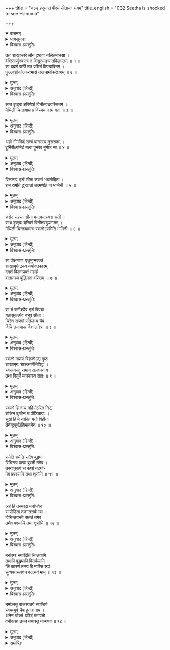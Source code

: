 +++
title = "०३२ हनुमन्तं वीक्ष्य सीतायाः भयम्"
title_english = "032 Seetha is shocked to see Hanuma"

+++
<details open><summary>वाचनम्</summary>
<div caption="श्रीराम-हरिसीताराममूर्ति-घनपाठिभ्यां वचनम्" class="audioEmbed" src="https://archive.org/download/Ramayana-recitation-Sriram-harisItArAmamUrti-Ghanapaati-v2/Kanda_5/Kanda_5_SK-032-Seetha_is_shocked_to_see_Hanuma.mp3"></div>
</details>

<details><summary>भागसूचना</summary>

32. सीताजीका तर्क-वितर्क
</details>

<details open><summary>विश्वास-प्रस्तुतिः</summary>

ततः शाखान्तरे लीनं दृष्ट्वा चलितमानसा ।  
वेष्टितार्जुनवस्त्रं तं विद्युत्सङ्घातपिङ्गलम् ॥ १ ॥  
सा ददर्श कपिं तत्र प्रश्रितं प्रियवादिनम् ।  
फुल्लाशोकोत्कराभासं तप्तचामीकरेक्षणम् ॥ २ ॥
</details>

<details><summary>मूलम्</summary>

ततः शाखान्तरे लीनं दृष्ट्वा चलितमानसा ।  
वेष्टितार्जुनवस्त्रं तं विद्युत्सङ्घातपिङ्गलम् ॥ १ ॥  
सा ददर्श कपिं तत्र प्रश्रितं प्रियवादिनम् ।  
फुल्लाशोकोत्कराभासं तप्तचामीकरेक्षणम् ॥ २ ॥
</details>

<details><summary>अनुवाद (हिन्दी)</summary>

तब शाखाके भीतर छिपे हुए, विद्युत्पुञ्जके समान अत्यन्त पिंगल वर्णवाले और श्वेत वस्त्रधारी हनुमान् जीपर उनकी दृष्टि पड़ी । फिर तो उनका चित्त चञ्चल हो उठा । उन्होंने देखा, फूले हुए अशोकके समान अरुण कान्तिसे प्रकाशित एक विनीत और प्रियवादी वानर डालियोंके बीचमें बैठा है । उसके नेत्र तपाये हुए सुवर्णके समान चमक रहे हैं ॥ १-२ ॥
</details>

<details open><summary>विश्वास-प्रस्तुतिः</summary>

साथ दृष्ट्वा हरिश्रेष्ठं विनीतवदवस्थितम् ।  
मैथिली चिन्तयामास विस्मयं परमं गता ॥ ३ ॥
</details>

<details><summary>मूलम्</summary>

साथ दृष्ट्वा हरिश्रेष्ठं विनीतवदवस्थितम् ।  
मैथिली चिन्तयामास विस्मयं परमं गता ॥ ३ ॥
</details>

<details><summary>अनुवाद (हिन्दी)</summary>

विनीतभावसे बैठे हुए वानरश्रेष्ठ हनुमान् जी को देखकर मिथिलेशकुमारीको बड़ा आश्चर्य हुआ । वे मन-ही-मन सोचने लगीं— ॥ ३ ॥
</details>

<details open><summary>विश्वास-प्रस्तुतिः</summary>

अहो भीममिदं सत्त्वं वानरस्य दुरासदम् ।  
दुर्निरीक्ष्यमिदं मत्वा पुनरेव मुमोह सा ॥ ४ ॥
</details>

<details><summary>मूलम्</summary>

अहो भीममिदं सत्त्वं वानरस्य दुरासदम् ।  
दुर्निरीक्ष्यमिदं मत्वा पुनरेव मुमोह सा ॥ ४ ॥
</details>

<details><summary>अनुवाद (हिन्दी)</summary>

‘अहो! वानरयोनिका यह जीव तो बड़ा ही भयंकर है । इसे पकड़ना बहुत ही कठिन है । इसकी ओर तो आँख उठाकर देखनेका भी साहस नहीं होता ।’ ऐसा विचारकर वे पुनः भयसे मूर्च्छित-सी हो गयीं ॥ ४ ॥
</details>

<details open><summary>विश्वास-प्रस्तुतिः</summary>

विललाप भृशं सीता करुणं भयमोहिता ।  
राम रामेति दुःखार्ता लक्ष्मणेति च भामिनी ॥ ५ ॥
</details>

<details><summary>मूलम्</summary>

विललाप भृशं सीता करुणं भयमोहिता ।  
राम रामेति दुःखार्ता लक्ष्मणेति च भामिनी ॥ ५ ॥
</details>

<details><summary>अनुवाद (हिन्दी)</summary>

भयसे मोहित हुई भामिनी सीता अत्यन्त करुणाजनक स्वरमें ‘हा राम! हा राम! हा लक्ष्मण!’ ऐसा कहकर दुःखसे आतुर हो अत्यन्त विलाप करने लगीं ॥ ५ ॥
</details>

<details open><summary>विश्वास-प्रस्तुतिः</summary>

रुरोद सहसा सीता मन्दमन्दस्वरा सती ।  
साथ दृष्ट्वा हरिवरं विनीतवदुपागतम् ।  
मैथिली चिन्तयामास स्वप्नोऽयमिति भामिनी ॥ ६ ॥
</details>

<details><summary>मूलम्</summary>

रुरोद सहसा सीता मन्दमन्दस्वरा सती ।  
साथ दृष्ट्वा हरिवरं विनीतवदुपागतम् ।  
मैथिली चिन्तयामास स्वप्नोऽयमिति भामिनी ॥ ६ ॥
</details>

<details><summary>अनुवाद (हिन्दी)</summary>

उस समय सीता मन्द स्वरमें सहसा रो पड़ीं । इतनेहीमें उन्होंने देखा, वह श्रेष्ठ वानर बड़ी विनयके साथ निकट आ बैठा है । तब भामिनी मिथिलेशकुमारीने सोचा—‘यह कोई स्वप्न तो नहीं है’ ॥ ६ ॥
</details>

<details open><summary>विश्वास-प्रस्तुतिः</summary>

सा वीक्षमाणा पृथुभुग्नवक्त्रं  
शाखामृगेन्द्रस्य यथोक्तकारम् ।  
ददर्श पिङ्गप्रवरं महार्हं  
वातात्मजं बुद्धिमतां वरिष्ठम् ॥ ७ ॥
</details>

<details><summary>मूलम्</summary>

सा वीक्षमाणा पृथुभुग्नवक्त्रं  
शाखामृगेन्द्रस्य यथोक्तकारम् ।  
ददर्श पिङ्गप्रवरं महार्हं  
वातात्मजं बुद्धिमतां वरिष्ठम् ॥ ७ ॥
</details>

<details><summary>अनुवाद (हिन्दी)</summary>

उधर दृष्टिपात करते हुए उन्होंने वानरराज सुग्रीवके आज्ञापालक विशाल और टेढ़े मुखवाले परम आदरणीय, बुद्धिमानोंमें श्रेष्ठ, वानरप्रवर पवनपुत्र हनुमान् जी को देखा ॥ ७ ॥
</details>

<details open><summary>विश्वास-प्रस्तुतिः</summary>

सा तं समीक्ष्यैव भृशं विपन्ना  
गतासुकल्पेव बभूव सीता ।  
चिरेण सञ्ज्ञां प्रतिलभ्य चैवं  
विचिन्तयामास विशालनेत्रा ॥ ८ ॥
</details>

<details><summary>मूलम्</summary>

सा तं समीक्ष्यैव भृशं विपन्ना  
गतासुकल्पेव बभूव सीता ।  
चिरेण सञ्ज्ञां प्रतिलभ्य चैवं  
विचिन्तयामास विशालनेत्रा ॥ ८ ॥
</details>

<details><summary>अनुवाद (हिन्दी)</summary>

उन्हें देखते ही सीताजी अत्यन्त व्यथित होकर ऐसी दशाको पहुँच गयीं, मानो उनके प्राण निकल गये हों । फिर बड़ी देरमें चेत होनेपर विशाललोचना विदेह-राजकुमारीने इस प्रकार विचार किया— ॥ ८ ॥
</details>

<details open><summary>विश्वास-प्रस्तुतिः</summary>

स्वप्नो मयायं विकृतोऽद्य दृष्टः  
शाखामृगः शास्त्रगणैर्निषिद्धः ।  
स्वस्त्यस्तु रामाय सलक्ष्मणाय  
तथा पितुर्मे जनकस्य राज्ञः ॥ ९ ॥
</details>

<details><summary>मूलम्</summary>

स्वप्नो मयायं विकृतोऽद्य दृष्टः  
शाखामृगः शास्त्रगणैर्निषिद्धः ।  
स्वस्त्यस्तु रामाय सलक्ष्मणाय  
तथा पितुर्मे जनकस्य राज्ञः ॥ ९ ॥
</details>

<details><summary>अनुवाद (हिन्दी)</summary>

‘आज मैंने यह बड़ा बुरा स्वप्न देखा है । सपनेमें वानरको देखना शास्त्रोंने निषिद्ध बताया है । मेरी भगवान् से प्रार्थना है कि श्रीराम, लक्ष्मण और मेरे पिता जनकका मंगल हो (उनपर इस दुःस्वप्नका प्रभाव न पड़े) ॥ ९ ॥
</details>

<details open><summary>विश्वास-प्रस्तुतिः</summary>

स्वप्नो हि नायं नहि मेऽस्ति निद्रा  
शोकेन दुःखेन च पीडितायाः ।  
सुखं हि मे नास्ति यतो विहीना  
तेनेन्दुपूर्णप्रतिमाननेन ॥ १० ॥
</details>

<details><summary>मूलम्</summary>

स्वप्नो हि नायं नहि मेऽस्ति निद्रा  
शोकेन दुःखेन च पीडितायाः ।  
सुखं हि मे नास्ति यतो विहीना  
तेनेन्दुपूर्णप्रतिमाननेन ॥ १० ॥
</details>

<details><summary>अनुवाद (हिन्दी)</summary>

‘परंतु यह स्वप्न तो हो नहीं सकता; क्योंकि शोक और दुःखसे पीड़ित रहनेके कारण मुझे कभी नींद आती ही नहीं है (नींद उसे आती है, जिसे सुख हो) । मुझे तो उन पूर्णचन्द्रके समान मुखवाले श्रीरघुनाथजीसे बिछुड़ जानेके कारण अब सुख सुलभ ही नहीं है ॥ १० ॥
</details>

<details open><summary>विश्वास-प्रस्तुतिः</summary>

रामेति रामेति सदैव बुद्ध्या  
विचिन्त्य वाचा ब्रुवती तमेव ।  
तस्यानुरूपं च कथां तदर्था-  
मेवं प्रपश्यामि तथा शृणोमि ॥ ११ ॥
</details>

<details><summary>मूलम्</summary>

रामेति रामेति सदैव बुद्ध्या  
विचिन्त्य वाचा ब्रुवती तमेव ।  
तस्यानुरूपं च कथां तदर्था-  
मेवं प्रपश्यामि तथा शृणोमि ॥ ११ ॥
</details>

<details><summary>अनुवाद (हिन्दी)</summary>

‘मैं बुद्धिसे सर्वदा ‘राम! राम!’ ऐसा चिन्तन करके वाणीद्वारा भी राम-नामका ही उच्चारण करती रहती हूँ; अतः उस विचारके अनुरूप वैसे ही अर्थवाली यह कथा देख और सुन रही हूँ ॥ ११ ॥
</details>

<details open><summary>विश्वास-प्रस्तुतिः</summary>

अहं हि तस्याद्य मनोभवेन  
सम्पीडिता तद‍्गतसर्वभावा ।  
विचिन्तयन्ती सततं तमेव  
तथैव पश्यामि तथा शृणोमि ॥ १२ ॥
</details>

<details><summary>मूलम्</summary>

अहं हि तस्याद्य मनोभवेन  
सम्पीडिता तद‍्गतसर्वभावा ।  
विचिन्तयन्ती सततं तमेव  
तथैव पश्यामि तथा शृणोमि ॥ १२ ॥
</details>

<details><summary>अनुवाद (हिन्दी)</summary>

‘मेरा हृदय सर्वदा श्रीरघुनाथमें ही लगा हुआ है; अतः श्रीराम-दर्शनकी लालसासे अत्यन्त पीड़ित हो सदा उन्हींका चिन्तन करती हुई उन्हींको देखती और उन्हींकी कथा सुनती हूँ ॥ १२ ॥
</details>

<details open><summary>विश्वास-प्रस्तुतिः</summary>

मनोरथः स्यादिति चिन्तयामि  
तथापि बुद्ध्यापि वितर्कयामि ।  
किं कारणं तस्य हि नास्ति रूपं  
सुव्यक्तरूपश्च वदत्ययं माम् ॥ १३ ॥
</details>

<details><summary>मूलम्</summary>

मनोरथः स्यादिति चिन्तयामि  
तथापि बुद्ध्यापि वितर्कयामि ।  
किं कारणं तस्य हि नास्ति रूपं  
सुव्यक्तरूपश्च वदत्ययं माम् ॥ १३ ॥
</details>

<details><summary>अनुवाद (हिन्दी)</summary>

‘सोचती हूँ कि सम्भव है यह मेरे मनकी ही कोई भावना हो तथापि बुद्धिसे भी तर्क-वितर्क करती हूँ कि यह जो कुछ दिखायी देता है, इसका क्या कारण है? मनोरथ या मनकी भावनाका कोई स्थूल रूप नहीं होता; परंतु इस वानरका रूप तो स्पष्ट दिखायी दे रहा है और यह मुझसे बातचीत भी करता है ॥ १३ ॥
</details>

<details open><summary>विश्वास-प्रस्तुतिः</summary>

नमोऽस्तु वाचस्पतये सवज्रिणे  
स्वयम्भुवे चैव हुताशनाय ।  
अनेन चोक्तं यदिदं ममाग्रतो  
वनौकसा तच्च तथास्तु नान्यथा ॥ १४ ॥
</details>

<details><summary>मूलम्</summary>

नमोऽस्तु वाचस्पतये सवज्रिणे  
स्वयम्भुवे चैव हुताशनाय ।  
अनेन चोक्तं यदिदं ममाग्रतो  
वनौकसा तच्च तथास्तु नान्यथा ॥ १४ ॥
</details>

<details><summary>अनुवाद (हिन्दी)</summary>

‘मैं वाणीके स्वामी बृहस्पतिको, वज्रधारी इन्द्रको, स्वयम्भू ब्रह्माजीको तथा वाणीके अधिष्ठातृ-देवता अग्निको भी नमस्कार करती हूँ । इस वनवासी वानरने मेरे सामने यह जो कुछ कहा है, वह सब सत्य हो, उसमें कुछ भी अन्यथा न हो’ ॥ १४ ॥
</details>

<details><summary>समाप्तिः</summary>

इत्यार्षे श्रीमद्रामायणे वाल्मीकीये आदिकाव्ये सुन्दरकाण्डे द्वात्रिंशः सर्गः ॥ ३२ ॥  
इस प्रकार श्रीवाल्मीकिनिर्मित आर्षरामायण आदिकाव्यके सुन्दरकाण्डमें बत्तीसवाँ सर्ग पूरा हुआ ॥ ३२ ॥
</details>

